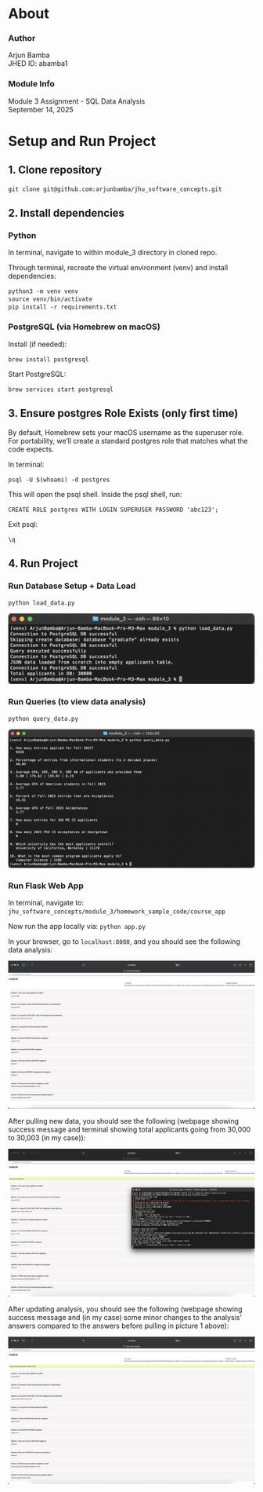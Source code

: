 # About
### Author
Arjun Bamba <br>
JHED ID: abamba1

### Module Info
Module 3 Assignment - SQL Data Analysis <br>
September 14, 2025 <br>

# Setup and Run Project
## 1. Clone repository
```
git clone git@github.com:arjunbamba/jhu_software_concepts.git
```
## 2. Install dependencies
### Python
In terminal, navigate to within module_3 directory in cloned repo.

Through terminal, recreate the virtual environment (venv) and install dependencies:
```
python3 -m venv venv
source venv/bin/activate
pip install -r requirements.txt
```
### PostgreSQL (via Homebrew on macOS)
Install (if needed):
```
brew install postgresql
```
Start PostgreSQL:
```
brew services start postgresql
```
## 3. Ensure postgres Role Exists (only first time)
By default, Homebrew sets your macOS username as the superuser role. For portability, we’ll create a standard postgres role that matches what the code expects.

In terminal:
```
psql -U $(whoami) -d postgres
```
This will open the psql shell. Inside the psql shell, run:
```
CREATE ROLE postgres WITH LOGIN SUPERUSER PASSWORD 'abc123';
```
Exit psql:
```
\q
```
## 4. Run Project
### Run Database Setup + Data Load
```
python load_data.py
```
![load_data](/module_3/Screenshot_Load_Data.jpg)

### Run Queries (to view data analysis)
```
python query_data.py
```
![query_data](/module_3/Screenshot_Query_Data.jpg)

### Run Flask Web App
In terminal, navigate to: `jhu_software_concepts/module_3/homework_sample_code/course_app`

Now run the app locally via: `python app.py`

In your browser, go to `localhost:8080`, and you should see the following data analysis:

![data_analysis](/module_3/Screenshot_Data_Analysis.jpg)

After pulling new data, you should see the following (webpage showing success message and terminal showing total applicants going from 30,000 to 30,003 (in my case)):

![data_pull](/module_3/Screenshot_Data_Pull.jpg)

After updating analysis, you should see the following (webpage showing success message and (in my case) some minor changes to the analysis' answers compared to the answers before pulling in picture 1 above):

![data_update](/module_3/Screenshot_Data_Update.jpg)
